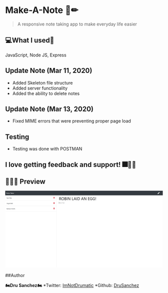 # Make-A-Note 📃✏

>A responsive note taking app to make everyday life easier

## 💻What I used💽
JavaScript, Node JS, Express

## Update Note (Mar 11, 2020)
- Added Skeleton file structure
- Added server functionality 
- Added the ability to delete notes

## Update Note (Mar 13, 2020)
- Fixed MIME errors that were preventing proper page load

## Testing

- Testing was done with POSTMAN


## I love getting feedback and support! 🎆🎇🎈


## 📝📓💷 Preview

![Image of Preview](public/assets/css/Preview.png)



##Author

**🏍Dru Sanchez🏍**
*Twitter: [ImNotDrumatic](https://twitter.com/ImNotDrumatic)
*Github:  [DruSanchez](https://github.com/Drubaloo)
